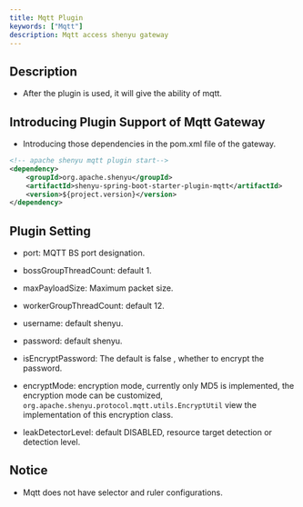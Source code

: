 ```yaml
---
title: Mqtt Plugin
keywords: ["Mqtt"]
description: Mqtt access shenyu gateway
---
```


## Description

* After the plugin is used, it will give the ability of mqtt.

## Introducing Plugin Support of Mqtt Gateway

* Introducing those dependencies in the pom.xml file of the gateway.

```xml
<!-- apache shenyu mqtt plugin start-->
<dependency>
    <groupId>org.apache.shenyu</groupId>
    <artifactId>shenyu-spring-boot-starter-plugin-mqtt</artifactId>
    <version>${project.version}</version>
</dependency>
```

## Plugin Setting

* port: MQTT BS port designation.

* bossGroupThreadCount: default 1.

* maxPayloadSize: Maximum packet size.

* workerGroupThreadCount: default 12.

* username: default shenyu.

* password: default shenyu.

* isEncryptPassword: The default is false , whether to encrypt the password.

* encryptMode: encryption mode, currently only MD5 is implemented, the encryption mode can be customized, `org.apache.shenyu.protocol.mqtt.utils.EncryptUtil` view the implementation of this encryption class.

* leakDetectorLevel: default DISABLED, resource target detection or detection level.

## Notice

* Mqtt does not have selector and ruler configurations.
